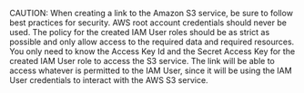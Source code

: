 CAUTION: When creating a link to the Amazon S3 service, be sure to follow best practices for security.
AWS root account credentials should never be used.
The policy for the created IAM User roles should be as strict as possible and only allow access to the required data and required resources.
You only need to know the Access Key Id and the Secret Access Key for the created IAM User role to access the S3 service.
The link will be able to access whatever is permitted to the IAM User, since it will be using the IAM User credentials to interact with the AWS S3 service.
